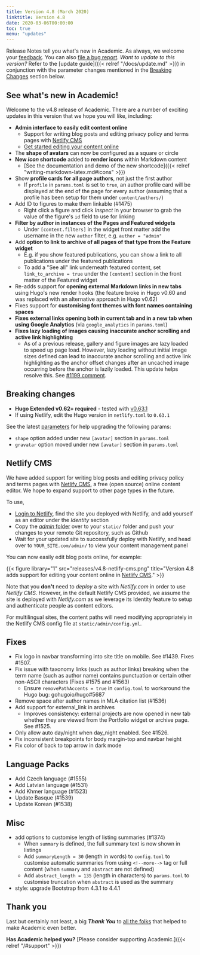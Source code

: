 ```yaml
---
title: Version 4.8 (March 2020)
linktitle: Version 4.8
date: 2020-03-06T00:00:00
toc: true
menu: "updates"
---
```


Release Notes tell you what's new in Academic. As always, we welcome your [feedback](https://github.com/gcushen/hugo-academic/issues). You can also [file a bug report](https://github.com/gcushen/hugo-academic/issues). *Want to update to this version?* Refer to the [update guide]({{< relref "/docs/update.md" >}}) in conjunction with the parameter changes mentioned in the [Breaking Changes](#breaking-changes) section below.

## See what's new in Academic!

Welcome to the v4.8 release of Academic. There are a number of exciting updates in this version that we hope you will like, including:

- **Admin interface to easily edit content online**
  - Support for writing blog posts and editing privacy policy and terms pages with [Netlify CMS](https://www.netlifycms.org/)
  - [Get started editing your content online](#netlify-cms)
- The **shape of avatars** can now be configured as a square or circle
- **New _icon_ shortcode** added to **render icons** within Markdown content
  - [See the documentation and demo of the new shortcode]({{< relref "writing-markdown-latex.md#icons" >}})
- Show **profile cards for all page authors**, not just the first author
  - If `profile` in `params.toml` is set to `true`, an author profile card will be displayed at the end of the page for every author (assuming that a profile has been setup for them under `content/authors/`)
- Add ID to figures to make them linkable (#1475)
  - Right click a figure and click _Inspect_ in your browser to grab the value of the figure's `id` field to use for linking
- **Filter by author in instances of the Pages and Featured widgets**
  - Under `[content.filters]` in the widget front matter add the username in the new `author` filter, e.g. `author = "admin"`
- Add **option to link to archive of all pages of that type from the Feature widget**
  - E.g. if you show featured publications, you can show a link to all publications under the featured publications
  - To add a "See all" link underneath featured content, set `link_to_archive = true` under the `[content]` section in the front matter of the Featured widget
- Re-adds support for **opening external Markdown links in new tabs** using Hugo's new render hooks (the feature broke in Hugo v0.60 and was replaced with an alternative approach in Hugo v0.62)
- Fixes support for **customising font themes with font names containing spaces**
- **Fixes external links opening both in current tab and in a new tab when using Google Analytics** (via `google_analytics` in `params.toml`)
- **Fixes lazy loading of images causing inaccurate anchor scrolling and active link highlighting**
  - As of a previous release, gallery and figure images are lazy loaded to speed up page load. However, lazy loading without initial image sizes defined can lead to inaccurate anchor scrolling and active link highlighting as the anchor offset changes after an uncached image occurring before the anchor is lazily loaded. This update helps resolve this. See [#1199 comment](https://github.com/gcushen/hugo-academic/issues/1199#issuecomment-577932174).
  
## Breaking changes

- **Hugo Extended v0.62+ required** - tested with [v0.63.1](https://github.com/gohugoio/hugo/releases/tag/0.63.1)
- If using Netlify, edit the Hugo version in `netlify.toml` to `0.63.1`

See the latest [parameters](https://github.com/gcushen/hugo-academic/blob/master/exampleSite/config/_default/params.toml#L165) for help upgrading the following params:

- `shape` option added under new `[avatar]` section in `params.toml`
- `gravatar` option moved under new `[avatar]` section in `params.toml`

## Netlify CMS

We have added support for writing blog posts and editing privacy policy and terms pages with [Netlify CMS](https://www.netlifycms.org/), a free (open source) online content editor. We hope to expand support to other page types in the future.

To use,

- [Login to Netlify](https://www.netlify.com/), find the site you deployed with Netlify, and add yourself as an editor under the _Identity_ section
- Copy the [_admin_ folder](https://github.com/sourcethemes/academic-kickstart/tree/master/static/admin) over to your `static/` folder and push your changes to your remote Git repository, such as Github
- Wait for your updated site to successfully deploy with Netlify, and head over to `YOUR_SITE.com/admin/` to view your content management panel

You can now easily edit blog posts online, for example:

{{< figure library="1" src="releases/v4.8-netlify-cms.png" title="Version 4.8 adds support for editing your content online in [Netlify CMS](https://www.netlifycms.org/)." >}}

Note that you **don't** need to *deploy* a site with *Netlify.com* in order to use *Netlify CMS*. However, in the default Netlify CMS provided, we assume the site is deployed with *Netlify.com* as we leverage its Identity feature to setup and authenticate people as content editors.

For multilingual sites, the content paths will need modifying appropriately in the Netlify CMS config file at `static/admin/config.yml`.

## Fixes

- Fix logo in navbar transforming into site title on mobile. See #1439. Fixes #1507.
- Fix issue with taxonomy links (such as author links) breaking when the term name (such as author name) contains punctuation or certain other non-ASCII characters (Fixes #1575 and #1563)
  - Ensure `removePathAccents = true` in `config.toml` to workaround the Hugo bug: gohugoio/hugo#5687
- Remove space after author names in MLA citation list (#1536)
- Add support for external_link in archives
  - Improves consistency: external projects are now opened in new tab whether they are viewed from the Portfolio widget or archive page. See #1525.
- Only allow auto day/night when day_night enabled. See #1526.
- Fix inconsistent breakpoints for body margin-top and navbar height 
- Fix color of back to top arrow in dark mode

## Language Packs

- Add Czech language (#1555)
- Add Latvian language (#1531)
- Add Khmer language (#1523)
- Update Basque (#1539)
- Update Korean (#1538)

## Misc

- add options to customise length of listing summaries (#1374)
  - When `summary` is defined, the full summary text is now shown in listings
  - Add `summaryLength = 30` (length in words) to `config.toml` to customise automatic summaries from using `<!--more-->` tag or full content (when `summary` and `abstract` are not defined)
  - Add `abstract_length = 135` (length in characters) to `params.toml` to customise truncation when `abstract` is used as the summary
- style: upgrade Bootstrap from 4.3.1 to 4.4.1

## Thank you

Last but certainly not least, a big **_Thank You_** to [all the folks](https://github.com/gcushen/hugo-academic/graphs/contributors) that helped to make Academic even better.

**Has Academic helped you?** [Please consider supporting Academic.]({{< relref "/#support" >}})
